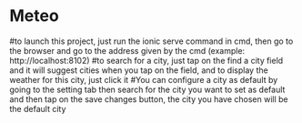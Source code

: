 # Meteo
#to launch this project, just run the ionic serve command in cmd, then go to the browser and go to the address given by the cmd (example: http://localhost:8102)
#to search for a city, just tap on the find a city field and it will suggest cities when you tap on the field, and to display the weather for this city, just click it
#You can configure a city as default by going to the setting tab then search for the city you want to set as default and then tap on the save changes button, the city you have chosen will be the default city